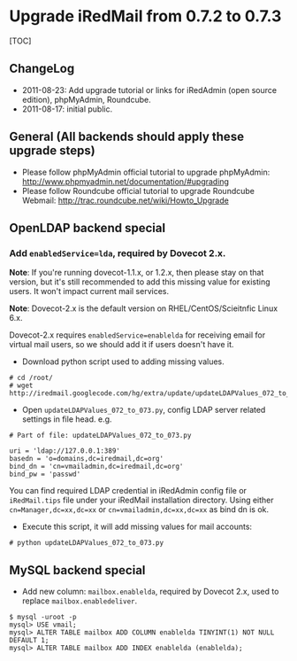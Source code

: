 # Upgrade iRedMail from 0.7.2 to 0.7.3

[TOC]

## ChangeLog

* 2011-08-23: Add upgrade tutorial or links for iRedAdmin (open source edition), phpMyAdmin, Roundcube.
* 2011-08-17: initial public.

## General (All backends should apply these upgrade steps)

* Please follow phpMyAdmin official tutorial to upgrade phpMyAdmin: http://www.phpmyadmin.net/documentation/#upgrading
* Please follow Roundcube official tutorial to upgrade Roundcube Webmail: http://trac.roundcube.net/wiki/Howto_Upgrade

## OpenLDAP backend special

### Add `enabledService=lda`, required by Dovecot 2.x.

__Note__: If you're running dovecot-1.1.x, or 1.2.x, then please stay on that
version, but it's still recommended to add this missing value for existing
users. It won't impact current mail services.

__Note__: Dovecot-2.x is the default version on RHEL/CentOS/Scieitnfic Linux 6.x.

Dovecot-2.x requires `enabledService=enablelda` for receiving email for virtual
mail users, so we should add it if users doesn't have it.

* Download python script used to adding missing values.

```
# cd /root/
# wget http://iredmail.googlecode.com/hg/extra/update/updateLDAPValues_072_to_073.py
```

* Open `updateLDAPValues_072_to_073.py`, config LDAP server related settings in file head. e.g.

```
# Part of file: updateLDAPValues_072_to_073.py

uri = 'ldap://127.0.0.1:389'
basedn = 'o=domains,dc=iredmail,dc=org'
bind_dn = 'cn=vmailadmin,dc=iredmail,dc=org'
bind_pw = 'passwd'
```

You can find required LDAP credential in iRedAdmin config file or `iRedMail.tips`
file under your iRedMail installation directory. Using either
`cn=Manager,dc=xx,dc=xx` or `cn=vmailadmin,dc=xx,dc=xx` as bind dn is ok.

* Execute this script, it will add missing values for mail accounts:

```
# python updateLDAPValues_072_to_073.py
```

## MySQL backend special

* Add new column: `mailbox.enablelda`, required by Dovecot 2.x, used to replace
  `mailbox.enabledeliver`.

```
$ mysql -uroot -p
mysql> USE vmail;
mysql> ALTER TABLE mailbox ADD COLUMN enablelda TINYINT(1) NOT NULL DEFAULT 1;
mysql> ALTER TABLE mailbox ADD INDEX enablelda (enablelda);
```
